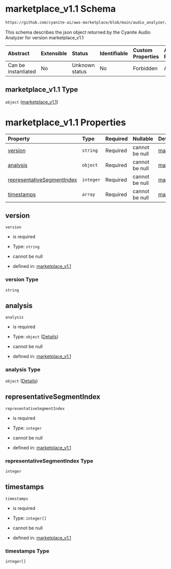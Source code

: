 # marketplace\_v1.1 Schema

```txt
https://github.com/cyanite-ai/aws-marketplace/blob/main/audio_analyzer/schemes/marketplace_v1.1/schema/marketplace_v1.1.schema.json
```

This schema describes the json object returned by the Cyanite Audio Analyzer for version marketplace\_v1.1

| Abstract            | Extensible | Status         | Identifiable | Custom Properties | Additional Properties | Access Restrictions | Defined In                                                                                     |
| :------------------ | :--------- | :------------- | :----------- | :---------------- | :-------------------- | :------------------ | :--------------------------------------------------------------------------------------------- |
| Can be instantiated | No         | Unknown status | No           | Forbidden         | Allowed               | none                | [marketplace\_v1.1.schema.json](../schema/marketplace_v1.1.schema.json "open original schema") |

## marketplace\_v1.1 Type

`object` ([marketplace\_v1.1](marketplace_v1.md))

# marketplace\_v1.1 Properties

| Property                                                  | Type      | Required | Nullable       | Defined by                                                                                                                                                                                                                                                |
| :-------------------------------------------------------- | :-------- | :------- | :------------- | :-------------------------------------------------------------------------------------------------------------------------------------------------------------------------------------------------------------------------------------------------------- |
| [version](#version)                                       | `string`  | Required | cannot be null | [marketplace\_v1.1](marketplace_v1-properties-version.md "https://github.com/cyanite-ai/aws-marketplace/blob/main/audio_analyzer/schemes/marketplace_v1.1/schema/marketplace_v1.1.schema.json#/properties/version")                                       |
| [analysis](#analysis)                                     | `object`  | Required | cannot be null | [marketplace\_v1.1](marketplace_v1-properties-analysis.md "https://github.com/cyanite-ai/aws-marketplace/blob/main/audio_analyzer/schemes/marketplace_v1.1/schema/marketplace_v1.1.schema.json#/properties/analysis")                                     |
| [representativeSegmentIndex](#representativesegmentindex) | `integer` | Required | cannot be null | [marketplace\_v1.1](marketplace_v1-properties-representativesegmentindex.md "https://github.com/cyanite-ai/aws-marketplace/blob/main/audio_analyzer/schemes/marketplace_v1.1/schema/marketplace_v1.1.schema.json#/properties/representativeSegmentIndex") |
| [timestamps](#timestamps)                                 | `array`   | Required | cannot be null | [marketplace\_v1.1](marketplace_v1-properties-timestamps.md "https://github.com/cyanite-ai/aws-marketplace/blob/main/audio_analyzer/schemes/marketplace_v1.1/schema/marketplace_v1.1.schema.json#/properties/timestamps")                                 |

## version



`version`

*   is required

*   Type: `string`

*   cannot be null

*   defined in: [marketplace\_v1.1](marketplace_v1-properties-version.md "https://github.com/cyanite-ai/aws-marketplace/blob/main/audio_analyzer/schemes/marketplace_v1.1/schema/marketplace_v1.1.schema.json#/properties/version")

### version Type

`string`

## analysis



`analysis`

*   is required

*   Type: `object` ([Details](marketplace_v1-properties-analysis.md))

*   cannot be null

*   defined in: [marketplace\_v1.1](marketplace_v1-properties-analysis.md "https://github.com/cyanite-ai/aws-marketplace/blob/main/audio_analyzer/schemes/marketplace_v1.1/schema/marketplace_v1.1.schema.json#/properties/analysis")

### analysis Type

`object` ([Details](marketplace_v1-properties-analysis.md))

## representativeSegmentIndex



`representativeSegmentIndex`

*   is required

*   Type: `integer`

*   cannot be null

*   defined in: [marketplace\_v1.1](marketplace_v1-properties-representativesegmentindex.md "https://github.com/cyanite-ai/aws-marketplace/blob/main/audio_analyzer/schemes/marketplace_v1.1/schema/marketplace_v1.1.schema.json#/properties/representativeSegmentIndex")

### representativeSegmentIndex Type

`integer`

## timestamps



`timestamps`

*   is required

*   Type: `integer[]`

*   cannot be null

*   defined in: [marketplace\_v1.1](marketplace_v1-properties-timestamps.md "https://github.com/cyanite-ai/aws-marketplace/blob/main/audio_analyzer/schemes/marketplace_v1.1/schema/marketplace_v1.1.schema.json#/properties/timestamps")

### timestamps Type

`integer[]`
